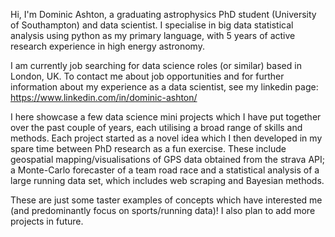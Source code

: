 Hi, I'm Dominic Ashton, a graduating astrophysics PhD student (University of Southampton) and data scientist. I specialise in big data statistical analysis using python as my primary language, with 5 years of active research experience in high energy astronomy. 

I am currently job searching for data science roles (or similar) based in London, UK. To contact me about job opportunities and for further information about my experience as a data scientist, see my linkedin page: https://www.linkedin.com/in/dominic-ashton/ 

I here showcase a few data science mini projects which I have put together over the past couple of years, each utilising a broad range of skills and methods. Each project started as a novel idea which I then developed in my spare time between PhD research as a fun exercise. These include geospatial mapping/visualisations of GPS data obtained from the strava API; a Monte-Carlo forecaster of a team road race and a statistical analysis of a large running data set, which includes web scraping and Bayesian methods. 

These are just some taster examples of concepts which have interested me (and predominantly focus on sports/running data)! I also plan to add more projects in future.
